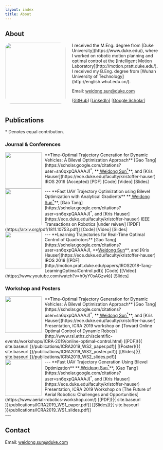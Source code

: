 ```yaml
---
layout: index
title: About
---
```


## About

<img align="left" src="{{ site.baseurl }}/images/me.jpeg" style="float:left;height:200px;width:200px;border-radius: 10%;margin-right: 20px">
I received the M.Eng. degree from [Duke University](https://www.duke.edu/), where I worked on robotic motion planning and optimal control at the [Intelligent Motion Laboratory](http://motion.pratt.duke.edu/). 
I received my B.Eng. degree from [Wuhan University of Technology](http://english.whut.edu.cn/).

Email: [weidong.sun@duke.com](mailto:weidong.sun@duke.edu)

[[GitHub](https://github.com/oxduke)]
[[LinkedIn](https://www.linkedin.com/in/weidong-sun-953264129/)]
[[Google Scholar](https://scholar.google.com/citations?user=yYTIc8UAAAAJ&hl=en)]

<div style="clear:both;"></div>

## Publications 

\* Denotes equal contribution.

### Journal & Conferences

<img align="left" src="{{ site.baseurl }}/images/iros19.png" style="float:left;height:120px;width:120px;margin-right: 10px">
 **Time-Optimal Trajectory Generation for Dynamic Vehicles: A Bilevel Optimization Approach**  
 [Gao Tang](https://scholar.google.com/citations?user=sn6qxpQAAAAJ)<sup>*</sup>, **<u> Weidong Sun<sup>*</sup></u>**, and [Kris Hauser](https://ece.duke.edu/faculty/kristoffer-hauser)  
 IROS 2019 (Accepted)  
 [PDF]
 [Code]
 [Video]
 [Slides]
<div style="clear:both;"></div>
---

<img align="left" src="{{ site.baseurl }}/images/tro.png" style="float:left;height:120px;width:120px;margin-right: 10px">
 **Fast UAV Trajectory Optimization using Bilevel Optimization with Analytical Gradients**  
 **<u> Weidong Sun<sup>*</sup></u>**, [Gao Tang](https://scholar.google.com/citations?user=sn6qxpQAAAAJ)<sup>*</sup>, and [Kris Hauser](https://ece.duke.edu/faculty/kristoffer-hauser)  
 IEEE Transactions on Robotics [under reivew]  
 [[PDF](https://arxiv.org/pdf/1811.10753.pdf)]
 [Code]
 [Video]
 [Slides]
<div style="clear:both;"></div>
---

<img align="left" src="{{ site.baseurl }}/images/iros18.png" style="float:left;height:120px;width:120px;margin-right: 10px">
 **Learning Trajectories for Real-Time Optimal Control of Quadrotors**  
 [Gao Tang](https://scholar.google.com/citations?user=sn6qxpQAAAAJ), **<u>Weidong Sun</u>**, and [Kris Hauser](https://ece.duke.edu/faculty/kristoffer-hauser)  
 IROS 2018  
 [[PDF](http://motion.pratt.duke.edu/papers/IROS2018-Tang-LearningOptimalControl.pdf)]
 [Code]
 [[Video](https://www.youtube.com/watch?v=h0yY0sAGzwk)]
 [Slides]


<div style="clear:both;"></div>

### Workshop and Posters
<img align="left" src="{{ site.baseurl }}/images/iros19.png" style="float:left;height:120px;width:120px;margin-right:10px;margin-bottom:10px">
 **Time-Optimal Trajectory Generation for Dynamic Vehicles: A Bilevel Optimization Approach**  
 [Gao Tang](https://scholar.google.com/citations?user=sn6qxpQAAAAJ)<sup>*</sup>, **<u> Weidong Sun<sup>*</sup></u>**, and [Kris Hauser](https://ece.duke.edu/faculty/kristoffer-hauser)  
 Presentation, ICRA 2019 workshop on  
 [Toward Online Optimal Control of Dynamic Robots](http://www.rsl.ethz.ch/scientific-events/workshops/ICRA-2019/online-optimal-control.html)  
 [[PDF]({{ site.baseurl }}/publications/ICRA2019_WS2_paper.pdf)]
 [[Poster]({{ site.baseurl }}/publications/ICRA2019_WS2_poster.pdf)]
 [[Slides]({{ site.baseurl }}/publications/ICRA2019_WS2_slides.pdf)]
 <!--[[Powerpoint]]({{ site.baseurl }}/publications/2019_ICRA_WS2_slides.pptx)-->
<div style="clear:both;"></div>
---

<img align="left" src="{{ site.baseurl }}/images/icra19-ws1.png" style="float:left;height:120px;width:120px;margin-right: 10px">
 **Fast UAV Trajectory Generation Using Bilevel Optimization**  
 **<u> Weidong Sun<sup>*</sup></u>**, [Gao Tang](https://scholar.google.com/citations?user=sn6qxpQAAAAJ)<sup>*</sup>, and [Kris Hauser](https://ece.duke.edu/faculty/kristoffer-hauser)  
 Presentation, ICRA 2019 Workshop on  
 [The Future of Aerial Robotics: Challenges and Opportunities](https://www.aerial-robotics-workshop.com/)  
 [[PDF]({{ site.baseurl }}/publications/ICRA2019_WS1_paper.pdf)]
 [[Slides]({{ site.baseurl }}/publications/ICRA2019_WS1_slides.pdf)]
 <!--[[Powerpoint]]({{ site.baseurl }}/publications/2019_ICRA_WS1_slides.pptx)-->
<div style="clear:both;"></div>
---


## Contact

Email: [weidong.sun@duke.com](mailto:weidong.sun@duke.edu)
